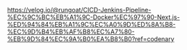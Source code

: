 https://velog.io/@rungoat/CICD-Jenkins-Pipeline-%EC%9C%BC%EB%A1%9C-Docker%EC%97%90-Next.js-%ED%94%84%EB%A1%9C%EC%A0%9D%ED%8A%B8-%EC%9D%B4%EB%AF%B8%EC%A7%80-%EB%9D%84%EC%9A%B0%EA%B8%B0?ref=codenary